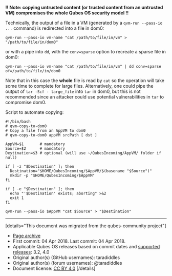 **!! Note: copying untrusted content (or trusted content from an untrusted VM) compromises the whole Qubes OS security model !!**

Technically, the output of a file in a VM (generated by a `qvm-run --pass-io ...` command) is redirected into a file in dom0:

```
qvm-run --pass-io vm-name "cat /path/to/file/in/vm" > "/path/to/file/in/dom0"
```

or with a pipe into `dd`, with the `conv=sparse` option to recreate a sparse file in dom0:

```
qvm-run --pass-io vm-name "cat /path/to/file/in/vm" | dd conv=sparse of=/path/to/file/in/dom0
```

Note that in this case the **whole** file is read by `cat` so the operation will take some time to complete for large files. Alternatively, one could pipe the output of `tar -Scf - large_file` into `tar` in dom0, but this is not recommended since an attacker could use potential vulnerabilities in `tar` to compromise dom0.

Script to automate copying:

```
#!/bin/bash
# qvm-copy-to-dom0
# Copy a file from an AppVM to dom0
# qvm-copy-to-dom0 appVM srcPath [ dst ]

AppVM=$1       # mandatory
Source=$2      # mandatory
Destination=$3 # optional (will use ~/QubesIncoming/AppVM/ folder if null)

if [ -z "$Destination" ]; then
  Destination="$HOME/QubesIncoming/$AppVM/$(basename "$Source")"
  mkdir -p "$HOME/QubesIncoming/$AppVM"
fi

if [ -e "$Destination" ]; then
  echo "'$Destination' exists; aborting" >&2
  exit 1
fi

qvm-run --pass-io $AppVM "cat $Source" > "$Destination"
```

------------------------------------------------------------------------

[details="This document was migrated from the qubes-community project"]
- [Page archive](https://github.com/Qubes-Community/Contents/blob/master/docs/common-tasks/copying-files-to-dom0.md)
- First commit: 04 Apr 2018. Last commit: 04 Apr 2018.
- Applicable Qubes OS releases based on commit dates and [supported releases](https://www.qubes-os.org/doc/supported-releases/): 3.2, 4.0
- Original author(s) (GitHub usernames): taradiddles
- Original author(s) (forum usernames): @taradiddles
- Document license: [CC BY 4.0](https://creativecommons.org/licenses/by/4.0/)
[/details]

<div data-theme-toc="true"> </div>